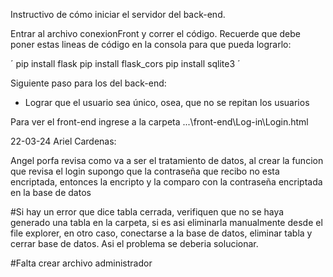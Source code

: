 Instructivo de cómo iniciar el servidor del back-end.

Entrar al archivo conexionFront y correr el código.
Recuerde que debe poner estas lineas de código en la consola para que pueda lograrlo:

´
pip install flask
pip install flask_cors
pip install sqlite3
´


Siguiente paso para los del back-end:
- Lograr que el usuario sea único, osea, que no se repitan los usuarios

Para ver el front-end ingrese a la carpeta ...\front-end\Log-in\Login.html


22-03-24
Ariel Cardenas: 

Angel porfa revisa como va a ser el tratamiento de datos, al crear la funcion que revisa el login supongo que la contraseña que recibo no esta encriptada, entonces la encripto y la comparo con la contraseña encriptada en la base de datos

#Si hay un error que dice tabla cerrada, verifiquen que no se haya generado una tabla en la carpeta, si es asi eliminarla manualmente desde el file explorer, en otro caso, conectarse a la base de datos, eliminar tabla y cerrar base de datos. Asi el problema se deberia solucionar.

#Falta crear archivo administrador  